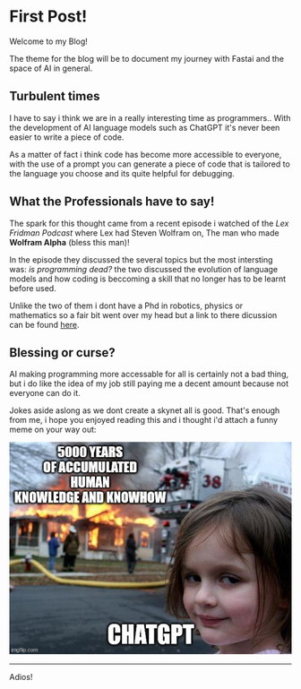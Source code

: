 # First Post!

Welcome to my Blog!

The theme for the blog will be to document my journey with Fastai and the space of AI in general.


## Turbulent times 

I have to say i think we are in a really interesting time as programmers.. With the development of AI language models such as ChatGPT it's never been easier to write a piece of code. 

As a matter of fact i think code has become more accessible to everyone, with the use of a prompt you can generate a piece of code that is tailored to the language you choose and its quite helpful for debugging.


## What the Professionals have to say!

The spark for this thought came from a recent episode i watched of the *Lex Fridman Podcast* where Lex had Steven Wolfram on, The man who made **Wolfram Alpha** (bless this man)!

In the episode they discussed the several topics but the most intersting was: *is programming dead?* the two discussed the evolution of language models and how coding is beccoming a skill that no longer has to be learnt before used.

Unlike the two of them i dont have a Phd in robotics, physics or mathematics so a fair bit went over my head but a link to there dicussion can be found [here](https://www.youtube.com/watch?v=uD353DeOM-4&t=424s&ab_channel=LexClips).


## Blessing or curse?

AI making programming more accessable for all is certainly not a bad thing, but i do like the idea of my job still paying me a decent amount because not everyone can do it.

Jokes aside aslong as we dont create a skynet all is good. That's enough from me, i hope you enjoyed reading this and i thought i'd attach a funny meme on your way out:


![](/images/gptGoat.jpg "It Really be like that")

---
Adios!
